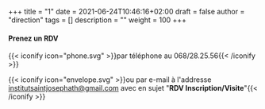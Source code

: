 +++
title       = "1"
date        = 2021-06-24T10:46:16+02:00
draft       = false
author      = "direction"
tags        = []
description = ""
weight      = 100
+++

#### Prenez un RDV

{{< iconify icon="phone.svg" >}}par téléphone au 068/28.25.56{{< /iconify >}}

{{< iconify icon="envelope.svg" >}}ou par e-mail à l'addresse institutsaintjosephath@gmail.com avec en sujet "<strong>RDV Inscription/Visite</strong>"{{< /iconify >}}
